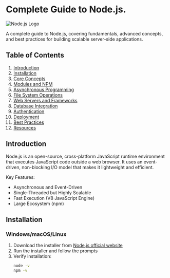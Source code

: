 # Complete Guide to Node.js.  

![Node.js Logo](https://nodejs.org/static/images/logo.svg)

A complete guide to Node.js, covering fundamentals, advanced concepts, and best practices for building scalable server-side applications.

## Table of Contents
1. [Introduction](#introduction)
2. [Installation](#installation)
3. [Core Concepts](#core-concepts)
4. [Modules and NPM](#modules-and-npm)
5. [Asynchronous Programming](#asynchronous-programming)
6. [File System Operations](#file-system-operations)
7. [Web Servers and Frameworks](#web-servers-and-frameworks)
8. [Database Integration](#database-integration)
9. [Authentication](#authentication)
10. [Deployment](#deployment)
11. [Best Practices](#best-practices)
12. [Resources](#resources)

## Introduction
Node.js is an open-source, cross-platform JavaScript runtime environment that executes JavaScript code outside a web browser. It uses an event-driven, non-blocking I/O model that makes it lightweight and efficient.

Key Features:
- Asynchronous and Event-Driven
- Single-Threaded but Highly Scalable
- Fast Execution (V8 JavaScript Engine)
- Large Ecosystem (npm)

## Installation
### Windows/macOS/Linux
1. Download the installer from [Node.js official website](https://nodejs.org/)
2. Run the installer and follow the prompts
3. Verify installation:
   ```bash
   node -v
   npm -v
